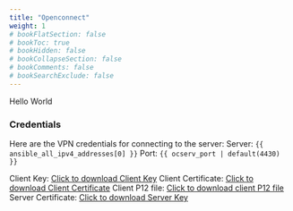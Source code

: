 ```yaml
---
title: "Openconnect"
weight: 1
# bookFlatSection: false
# bookToc: true
# bookHidden: false
# bookCollapseSection: false
# bookComments: false
# bookSearchExclude: false
---
```


Hello World

### Credentials

Here are the VPN credentials for connecting to the server:
Server: `{{ ansible_all_ipv4_addresses[0] }}`
Port: `{{ ocserv_port | default(4430) }}`

Client Key: [Click to download Client Key](/ocserv-user-key.pem)
Client Certificate: [Click to download Client Certificate](/ocserv-user-cert.pem)
Client P12 file: [Click to download client P12 file](/ocserv-user.p12)
Server Certificate: [Click to download Server Key](/server-cert.pem)

